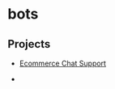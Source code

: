 # bots

## Projects

 - [Ecommerce Chat Support](https://github.com/Muhammad-Usama-07/bots/tree/main/ecommerce_chat_support)

 - 
